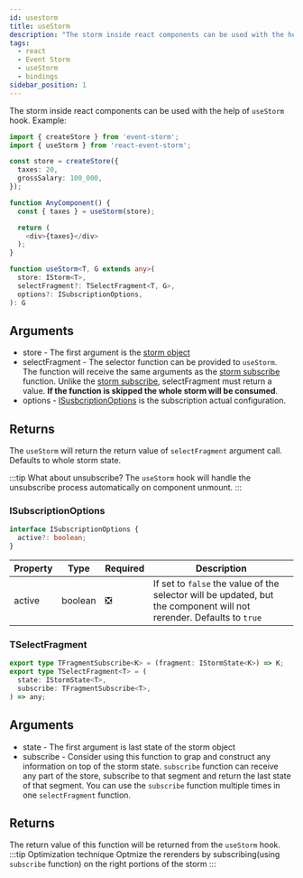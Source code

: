 ```yaml
---
id: usestorm
title: useStorm
description: "The storm inside react components can be used with the help of useStorm hook. Arguments: store, selectFragment, options"
tags:
  - react
  - Event Storm
  - useStorm
  - bindings
sidebar_position: 1
---
```


The storm inside react components can be used with the help of `useStorm` hook. Example:

```typescript
import { createStore } from 'event-storm';
import { useStorm } from 'react-event-storm';

const store = createStore({
  taxes: 20,
  grossSalary: 100_000,
});

function AnyComponent() {
  const { taxes } = useStorm(store);

  return (
    <div>{taxes}</div>
  );
}
```

```typescript
function useStorm<T, G extends any>(
  store: IStorm<T>,
  selectFragment?: TSelectFragment<T, G>,
  options?: ISubscriptionOptions,
): G
```

## Arguments
- store - The first argument is the [storm object](/docs/api-reference/storm)
- selectFragment - The selector function can be provided to `useStorm`. The function will receive the same arguments as the [storm subscribe](/docs/api-reference/storm#istormsubcription) function. Unlike the [storm subscribe](/docs/api-reference/storm#istormsubcription), selectFragment must return a value. **If the function is skipped the whole storm will be consumed**.
- options - [ISusbcriptionOptions](#isubscriptionoptions) is the subscription actual configuration.

## Returns
The `useStorm` will return the return value of `selectFragment` argument call. Defaults to whole storm state.

:::tip What about unsubscribe?
The `useStorm` hook will handle the unsubscribe process automatically on component unmount.
:::

### ISubscriptionOptions
```typescript
interface ISubscriptionOptions {
  active?: boolean;
}
```
| Property | Type | Required | Description |
|   -      |   -  |    -     |      -     |
| active | boolean | :negative_squared_cross_mark: | If set to `false` the value of the selector will be updated, but the component will not rerender. Defaults to `true`|

### TSelectFragment
```typescript
export type TFragmentSubscribe<K> = (fragment: IStormState<K>) => K;
export type TSelectFragment<T> = (
  state: IStormState<T>,
  subscribe: TFragmentSubscribe<T>,
) => any;
```

## Arguments
- state - The first argument is last state of the storm object
- subscribe - Consider using this function to grap and construct any information on top of the storm state. `subscribe` function can receive any part of the store, subscribe to that segment and return the last state of that segment. You can use the `subscribe` function multiple times in one `selectFragment` function.

## Returns
The return value of this function will be returned from the `useStorm` hook.
:::tip Optimization technique
Optmize the rerenders by subscribing(using `subscribe` function) on the right portions of the storm
:::
